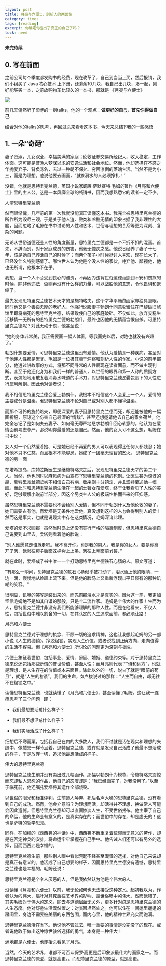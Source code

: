 ```yaml
---
layout: post
title: 月亮与六便士，剖析人的两面性
category: times
tags: [reading]
excerpt: 你确定你活出了真正的自己了吗？
lock: need
---
```


**未完待续**

## 0. 写在前面

之前公司每个季度都发购书的经费，现在改革了，自己到当当上买，然后报销，我们小组买了 Java 核心技术 上下册，还剩余10几块，我自己出几块，凑一起，刚好能够买一本，之前放购物车比较久的一本书，那就是 《月亮与六便士》

![](/assets/images/2020/life/moon-6p.jpg)

前几天偶然听了梁博的一刻talks，他的一个观点：**做更好的自己，首先你得做自己**

结合对他的talks的思考，再回过头来看看这本书，今天来总结下我的一些感悟

## 1. 一朵“奇葩”

妻子贤淑，儿女双全，幸福美满的家庭；伦敦证券交易所经纪人，收入稳定，工作体面。这可能是普通人梦寐以求的安逸生活和社会地位。然而，他却选择在不惑之年抛妻弃子、背负骂名，去过一种朝不保夕、穷困潦倒的落魄生活。当然不是为小三，而是为理想。他说他要去画画，“就像溺水的人必须挣扎！”

没错，他就是思特里克兰德，英国小说家威廉·萨默赛特·毛姆的著作《月亮和六便士》里的主人公。这是一本风靡全球的畅销书，因而我想熟悉它的读者一定不少。

人渣思特里克兰德

然而很惭愧，几年前的第一次我就没能真正读懂这本书。我完全被思特里克兰德的所作所为毁尽三观。于是关于他人渣、败类和冷酷无情的印象占据了我非理性的大脑，因而忽略了毛姆在书中讨论的人性和艺术、世俗与理想的关系等更为深刻、复杂的问题。

无论从世俗道德还是人性的角度衡量，思特里克兰德都是一个不折不扣的混蛋。首先，不辞而别，对于家庭成员的伤害，他毫无愧疚之感。他说已经养了妻子十七年，该是她自己养活自己的时候了；而两个孩子小时候挺讨人喜欢，现在长大了，已经没什么特别感情了。哪怕世人认为他是个没人性的家伙，唾弃他、鄙视他，他也无所谓，他根本不在乎。

我想，当一个人不会受到良心的谴责，不再因为违背世俗道德而感到不安和愧疚的时候，除非他违法，否则再没有什么样的力量，可以战胜他的意志，令他畏惧和退缩了。

最先发现思特里克兰德艺术天才的是施特略夫，这个才华平庸的画家却独具慧眼。同时他又是个善良忠厚的老好人，他强行说服妻子勃朗什同意收留住在巴黎破旧旅馆里即将病死的思特里克兰德，结果致使自己的家庭破碎。不仅如此，放弃安稳生活移情一无所有的思特里克兰德的勃朗什，最终也因他的无情而含恨自杀。可思特里克兰德呢？对此无动于衷，他甚至说：

“她的身体非常美，我正需要画一幅人体画。等我画完以后，对她也就没有兴趣了。”

勃朗什想要爱情，可思特里克兰德这里没有爱情。他认为爱情是一种疾病，甚至对于他连人性都是累赘。毛姆是一位极其善于洞察和剖析人性的作家。小说的前半部分，他透过讲故事的方式，将那不同寻常的人性展现在读者面前，而不做主观判断。甚至于他还化身为和我们一样的普通人，以世俗的眼界和第一人称的质疑方式，表演般地用散发着消毒水味道的手术刀，对思特里克兰德皮囊包裹下的人性进行犀利解剖。因此他对读者说：

我不相信思特里克兰德会爱上勃朗什。我根本不相信这个人会爱上一个人。爱情的主要成分是温柔，但思特里克兰德不论对自己或对别人都不懂得温柔。

而那个可怜的施特略夫，即便深爱的妻子因思特里克兰德而死，却还能被他的一幅画折服，原谅这个伤害自己最深的“情敌”，甚至还想邀请他去自己的家乡荷兰。他完全忘记了是如何失去妻子、如何毫无尊严地恳求勃朗什回心转意的。他认为在爱情面前考虑尊严，那说明你最爱的还是自己。然而，他的女人可不这么想，毛姆在书中说：

女人对一个仍然爱着她、可是她已经不再爱的男人可以表现得比任何人都残忍；她对他不只不仁慈，而且根本不能容忍，她成了一团毫无理智的怒火。
思特里克兰德的另一面

在塔希提岛，库特拉斯医生是继施特略夫之后，发现思特里克兰德天才的第二个人。当然，他也同时以麻风病为由宣布了思特里克兰德的死刑。让医生甚为惊讶的是，思特里克兰德起初不相信自己有病，后来则十分镇定，并且坚持要送他一幅画。而此时和思特里克兰德生活在一起的土著女孩爱塔，终于让我看见了人性的美好，足够缓解小说前半部分，因这个另类主人公的极端性格而带来的压抑感。

虽然思特里克兰德不需要也不会给别人爱情，但不同于勃朗什以及他伦敦的妻子，她们需要占有他，而爱塔是无条件地爱他。真没想到这样的人也会得到别人的爱！然而这是事实，也就是说现实中存在这类情况，毛姆深谙此理。

爱塔的爱不求回报，虽然当时岛上还没有实行严格的隔离制度，但思特里克兰德自己说要到山里去。爱塔则看着他的脸说：

“别人谁愿意走谁就走吧。我不离开你。你是我的男人，我是你的女人。要是你离开了我，我就在房子后面这棵树上上吊。我在上帝面前发誓。”


就在此时，爱塔成了书中唯一一个打动思特里克兰德铁石心肠的人。原文写道：

"有那么一瞬间，思特里克兰德的铁石心肠似乎被打动了，泪水涌上他的眼睛，一边一滴，慢慢地从脸颊上流下来。但是他的脸马上又重新浮现出平日惯有的那种讥嘲的笑容。"

很明显，讥嘲的笑容是装出来的，而先前那泪水才是真实的。因为这一笔，我更加坚信毛姆绝不是如其自谦的那般，只是个二流作家。毛姆是个伟大的作家！生而为人，思特里克兰德并非没有我们所能够理解的那种人性。而是在他看来，不仅人性，包括世俗中难以割舍的一切，在其认定的人生追求面前，都必须让路！

月亮和六便士

思特里克兰德对于理想的执念、不顾一切的追求精神，这也让我想起毛姆的另一部小说《人生的枷锁》。挣脱枷锁，实现人生价值，或者说找到正确方向，走向值得的生活不容易。但《月亮和六便士》所讨论的问题更为深刻与极端。

六便士象征着世俗，包括事业、爱情、家庭、婚姻、道德约束等。对于思特里克兰德来说还包括那些所谓的普世价值，甚至人性；而月亮则代表了“诗和远方”，也就是理想，是人生存在的价值或本来面目。除此以外的一切，说白了就是“眼前的苟且”，就是“人生的枷锁”。我们的生命，如卢梭说过的那样：“人生而自由，却无往不在枷锁之中。”

读懂思特里克兰德，也就读懂了《月亮和六便士》，甚至读懂了毛姆。这让我一连串思考了三个问题，即：

- 我们最想要活成什么样子？

- 我们最不想活成什么样子？

- 我们实际活成了什么样子？

细想后不寒而栗，包括我自己在内的大多数人，我们不过就是活在现实和理想的夹缝中，像蝼蚁一样苟且着。思特里克兰德，或许就是发现自己活成了他最不想活成的样子，于是放弃一切，追求他最想活成的样子。

伟大的思特里克兰德

思特里克兰德生前并没有卖出过几幅画作。那幅以勃朗什为模特，令施特略夫震惊而忘却私人恩怨的作品，他自己的态度却是：“我已经画完了，对我没用了。”以至于临死前，他还嘱托爱塔将其遗作全部烧毁。

以世俗的眼光和标准评判，生前遭人唾弃，死后名声大噪的思特里克兰德，没有看到自己的成功。然而，他会介意吗？为理想而活，却活得并不理想，换做常人可能会因此遗憾。但思特里克兰德却可以直面惨淡人生，不受世俗摆布。他主宰了自己的命运，他的生命是有意义的，是真实存在的；而世俗中的存在，却是虚无的！这也是萨特的哲学思想。

同样，在加缪的《西西弗的神话》中，西西弗不断重复着荒谬而无意义的劳作，却是在否定神灵的安排，将命运牢牢掌握在自己手中。他告诫人们还可以有另外的选择，因而西西弗是幸福的。

思特里克兰德生前，那些别人眼中看似荒诞不经甚至混蛋的选择，对他自己来说却是真正有意义的。他活成了自己想要的样子，因而思特里克兰德没有遗憾，思特里克兰德也是幸福的。毛姆还说：

思特里克兰德是个令人厌恶的人，但是我依然认为他是个伟大的人。

没读懂《月亮和六便士》以前，我无论如何也无法接受这种定义。起初我以为，作者认为的伟大，是针对其死后在艺术界的影响，是世俗眼中的伟大。然而我错了，其实毛姆对于伟大的定义，除去与道德层面无关外，更多针对的是思特里克兰德的人生态度。他对舒适生活漠然置之；对贫困坦然处之。他可以住在一间邋里邋遢的房间里，身边不需要被美丽的东西包围，而内心里，他的精神世界充实而饱满。

思特里克兰德活在当下。他说他不管过去，唯一重要的事情是没完没了的现在。或者说他敢于做出这种惊世骇俗选择的勇气，本身是一种伟大！

满地都是六便士，他却抬头看见了月亮。

当然，今天的艺术界，谁都不可否认保罗·高更是后印象派最伟大的画家之一。而思特里克兰德的原型，就是高更。。而思特里克兰德的原型，就是高更。

